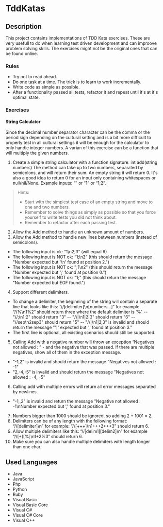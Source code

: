 # TddKatas


## Description
This project contains implementations of TDD Kata exercises. 
These are very usefull to do when learning test driven development and can improove problem solving skills.
The exercises might not be the original ones that can be found online.

### Rules
- Try not to read ahead.
- Do one task at a time. The trick is to learn to work incrementally.
- Write code as simple as possible.
- After a functionality passed all tests, refactor it and repeat until it's at it's optimal state.


### Exercises

#### String Calculator
Since the decimal number separator character can be the comma or the period sign depending on the cultural setting and is a bit more difficult to properly test in all cultural settings it will be enough for the calculator to only handle integer numbers.
A varian of this exercise can be a function that will multiply the given numbers.
1. Create a simple string calculator with a function signature: int add(string numbers)
The method can take up to two numbers, separated by semicolons, and will return their sum.
An empty string it will return 0. It's also a good idea to return 0 for an input only containing whitespaces or null/nil/None.
Example inputs: “” or “1” or “1;2”.
>Hints:
>- Start with the simplest test case of an empty string and move to one and two numbers.
>- Remember to solve things as simply as possible so that you force yourself to write tests you did not think about.
>- Remember to refactor after each passing test.
2. Allow the Add method to handle an unknown amount of numbers.
3. Allow the Add method to handle new lines between numbers (instead of semicolons).
- The following input is ok: “1\n2;3” (will equal 6)
- The following input is NOT ok: “1;\n2” (this should return the message "Number expected but '\n' found at position 2.")
- The following input is NOT ok: ";1\n2" (this should return the message "Number expected but ';' found at position 0.")
- The following input is NOT ok: "1;" (this should return the message "Number expected but EOF found.")
4. Support different delimiters.
- To change a delimiter, the beginning of the string will contain a separate line that looks like this: “//[delimiter]\n[numbers…]” for example “//%\n1%2” should return three where the default delimiter is ‘%’.
-- "//;\n1;2" should return "3"
-- "//|\n1|2|3" should return "6"
-- "//sep\n2sep3" should return "5"
-- "//|\n1|2,3" is invalid and should return the message "'|' expected but ',' found at position 3."
- The first line is optional, all existing scenarios should still be supported.
5. Calling Add with a negative number will throw an exception “Negatives not allowed : ” - and the negative that was passed. 
If there are multiple negatives, show all of them in the exception message.
- "-1,2" is invalid and should return the message "Negatives not allowed : -1"
- "2,-4,-5" is invalid and should return the message "Negatives not allowed : -4, -5"
6. Calling add with multiple errors will return all error messages separated by newlines.
- "-1,,2" is invalid and return the message "Negative not allowed : -1\nNumber expected but ',' found at position 3."
7. Numbers bigger than 1000 should be ignored, so adding 2 + 1001 = 2.
8. Delimiters can be of any length with the following format: “//[delimiter]\n” for example: “//[+++]\n1+++2+++3” should return 6.
9. Allow multiple delimiters like this: “//[delim1][delim2]\n” for example “//[+][%]\n1+2%3” should return 6.
10. Make sure you can also handle multiple delimiters with length longer than one char.


## Used Languages
- Java
- JavaScript
- Php
- Python
- Ruby
- Visual Basic
- Visual Basic Core
- Visual C#
- Visual C# Core
- Visual C++
